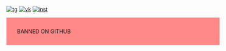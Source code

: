 [![tg](https://img.shields.io/badge/Telegram-262424?style=for-the-badge&logo=Telegram)](https://t.me/mikemka)
[![vk](https://img.shields.io/badge/VK-262424?style=for-the-badge&logo=Vk)](https://vk.com/mikemka)
[![inst](https://img.shields.io/badge/instagram-262424?style=for-the-badge&logo=instagram)](https://instagram.com/mikemka_)

<div style="width:100%;padding:2em;background:#f88">BANNED ON GITHUB</div>
